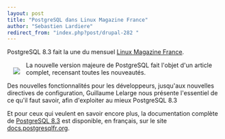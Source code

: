 ```yaml
---
layout: post
title: "PostgreSQL dans Linux Magazine France"
author: "Sebastien Lardiere"
redirect_from: "index.php?post/drupal-282 "
---
```





<!--more-->


<p>PostgreSQL 8.3 fait la une du mensuel <a href="http://www.gnulinuxmag.com/">Linux Magazine France</a>.</p>

<!--break-->

<img src="http://ed-diamond.com/bigres/lmag103.jpg" style="margin: 1em; float: left;" />

<p>La nouvelle version majeure de PostgreSQL fait l'objet d'un article complet, recensant toutes les nouveautés.</p>

<p>Des nouvelles fonctionnalités pour les développeurs, jusqu'aux nouvelles directives de configuration, Guillaume Lelarge nous présente l'essentiel de ce qu'il faut savoir, afin d'exploiter au mieux PostgreSQL 8.3</p>

<p>Et pour ceux qui veulent en savoir encore plus, la documentation complète de <a href="http://docs.postgresqlfr.org/8.3/">PostgreSQL 8.3</a> est disponible, en français, sur le site <a href="http://docs.postgresqlfr.org/">docs.postgresqlfr.org</a>.</p>

<p style="clear: both;">&nbsp;</p>